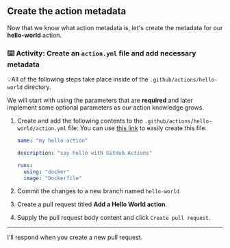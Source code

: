 ## Create the action metadata

Now that we know what action metadata is, let's create the metadata for our **hello-world** action.

### :keyboard: Activity: Create an `action.yml` file and add necessary metadata

💡All of the following steps take place inside of the `.github/actions/hello-world` directory.

We will start with using the parameters that are **required** and later implement some optional parameters as our action knowledge grows.

1. Create and add the following contents to the `.github/actions/hello-world/action.yml` file:
   You can use [this link]({{quicklink}}) to easily create this file.

   ```yaml
   name: "my hello action"

   description: "say hello with GitHub Actions"

   runs:
     using: "docker"
     image: "Dockerfile"
   ```

1. Commit the changes to a new branch named `hello-world`
1. Create a pull request titled **Add a Hello World action**.
1. Supply the pull request body content and click `Create pull request`.

---

I'll respond when you create a new pull request.
